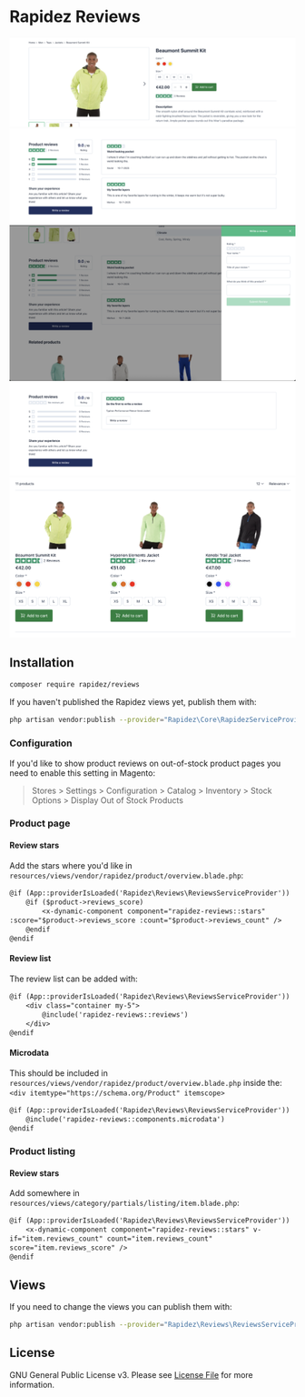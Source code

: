 # Rapidez Reviews

![](images/pdp-review-stars.png)
![](images/pdp-with-reviews.png)
![](images/pdp-reviews-form.png)
![](images/pdp-without-reviews.png)
![](images/product-tile-reviews.png)

## Installation

```bash
composer require rapidez/reviews
```

If you haven't published the Rapidez views yet, publish them with:
```bash
php artisan vendor:publish --provider="Rapidez\Core\RapidezServiceProvider" --tag=views
```

### Configuration

If you'd like to show product reviews on out-of-stock product pages you need to enable this setting in Magento:

> Stores > Settings > Configuration > Catalog > Inventory > Stock Options > Display Out of Stock Products

### Product page

#### Review stars

Add the stars where you'd like in `resources/views/vendor/rapidez/product/overview.blade.php`:
```blade
@if (App::providerIsLoaded('Rapidez\Reviews\ReviewsServiceProvider'))
    @if ($product->reviews_score)
        <x-dynamic-component component="rapidez-reviews::stars" :score="$product->reviews_score :count="$product->reviews_count" />
    @endif
@endif
```

#### Review list

The review list can be added with:
```blade
@if (App::providerIsLoaded('Rapidez\Reviews\ReviewsServiceProvider'))
    <div class="container my-5">
        @include('rapidez-reviews::reviews')
    </div>
@endif
```

#### Microdata

This should be included in `resources/views/vendor/rapidez/product/overview.blade.php` inside the: `<div itemtype="https://schema.org/Product" itemscope>`
```blade
@if (App::providerIsLoaded('Rapidez\Reviews\ReviewsServiceProvider'))
    @include('rapidez-reviews::components.microdata')
@endif
```

### Product listing

#### Review stars

Add somewhere in `resources/views/category/partials/listing/item.blade.php`:
```blade
@if (App::providerIsLoaded('Rapidez\Reviews\ReviewsServiceProvider'))
    <x-dynamic-component component="rapidez-reviews::stars" v-if="item.reviews_count" count="item.reviews_count" score="item.reviews_score" />
@endif
```

## Views

If you need to change the views you can publish them with:
```bash
php artisan vendor:publish --provider="Rapidez\Reviews\ReviewsServiceProvider" --tag=views
```

## License

GNU General Public License v3. Please see [License File](LICENSE) for more information.
